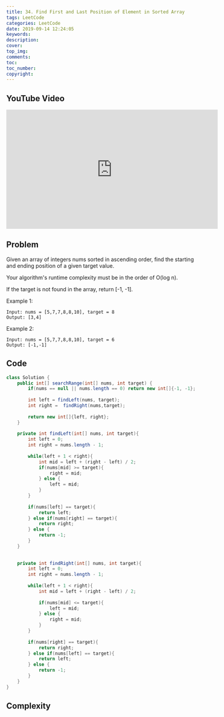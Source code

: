 ```yaml
---
title: 34. Find First and Last Position of Element in Sorted Array
tags: LeetCode
categories: LeetCode
date: 2019-09-14 12:24:05
keywords:
description:
cover:
top_img:
comments:
toc:
toc_number:
copyright:
---
```

## YouTube Video
<iframe width="560" height="315" src="https://www.youtube.com/embed/gPMed_tYRoQ" frameborder="0" allow="accelerometer; autoplay; encrypted-media; gyroscope; picture-in-picture" allowfullscreen></iframe>

## Problem
Given an array of integers nums sorted in ascending order, find the starting and ending position of a given target value.

Your algorithm's runtime complexity must be in the order of O(log n).

If the target is not found in the array, return [-1, -1].

Example 1:
```
Input: nums = [5,7,7,8,8,10], target = 8
Output: [3,4]
```
Example 2:
```
Input: nums = [5,7,7,8,8,10], target = 6
Output: [-1,-1]
```

## Code
```java
class Solution {
    public int[] searchRange(int[] nums, int target) {
        if(nums == null || nums.length == 0) return new int[]{-1, -1};
        
        int left = findLeft(nums, target);
        int right =  findRight(nums,target);
        
        return new int[]{left, right};
    }
    
    private int findLeft(int[] nums, int target){
        int left = 0;
        int right = nums.length - 1;
        
        while(left + 1 < right){
            int mid = left + (right - left) / 2;
            if(nums[mid] >= target){
                right = mid;
            } else {
                left = mid;
            }
        }
        
        if(nums[left] == target){
            return left;
        } else if(nums[right] == target){
            return right;
        } else {
            return -1;
        }
    }
    
    
    private int findRight(int[] nums, int target){
        int left = 0;
        int right = nums.length - 1;
        
        while(left + 1 < right){
            int mid = left + (right - left) / 2;
            
            if(nums[mid] <= target){
                left = mid;
            } else {
                right = mid;
            }
        }
        
        if(nums[right] == target){
            return right; 
        } else if(nums[left] == target){
            return left;
        } else {
            return -1;
        }
    }
}
```

## Complexity
